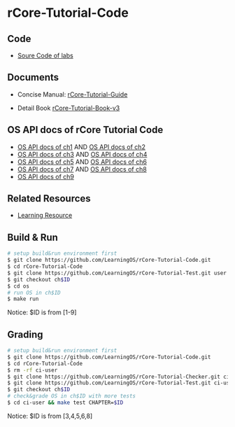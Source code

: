 # rCore-Tutorial-Code

## Code

- [Soure Code of labs](https://github.com/LearningOS/rCore-Tutorial-Code)

## Documents

- Concise Manual: [rCore-Tutorial-Guide](https://LearningOS.github.io/rCore-Tutorial-Guide/)

- Detail Book [rCore-Tutorial-Book-v3](https://rcore-os.github.io/rCore-Tutorial-Book-v3/)

## OS API docs of rCore Tutorial Code

- [OS API docs of ch1](https://learningos.github.io/rCore-Tutorial-Code/ch1/os/index.html)
  AND [OS API docs of ch2](https://learningos.github.io/rCore-Tutorial-Code/ch2/os/index.html)
- [OS API docs of ch3](https://learningos.github.io/rCore-Tutorial-Code/ch3/os/index.html)
  AND [OS API docs of ch4](https://learningos.github.io/rCore-Tutorial-Code/ch4/os/index.html)
- [OS API docs of ch5](https://learningos.github.io/rCore-Tutorial-Code/ch5/os/index.html)
  AND [OS API docs of ch6](https://learningos.github.io/rCore-Tutorial-Code/ch6/os/index.html)
- [OS API docs of ch7](https://learningos.github.io/rCore-Tutorial-Code/ch7/os/index.html)
  AND [OS API docs of ch8](https://learningos.github.io/rCore-Tutorial-Code/ch8/os/index.html)
- [OS API docs of ch9](https://learningos.github.io/rCore-Tutorial-Code/ch9/os/index.html)

## Related Resources

- [Learning Resource](https://github.com/LearningOS/rust-based-os-comp2025/blob/main/relatedinfo.md)

## Build & Run

```bash
# setup build&run environment first
$ git clone https://github.com/LearningOS/rCore-Tutorial-Code.git
$ cd rCore-Tutorial-Code
$ git clone https://github.com/LearningOS/rCore-Tutorial-Test.git user
$ git checkout ch$ID
$ cd os
# run OS in ch$ID
$ make run
```

Notice: $ID is from [1-9]

## Grading

```bash
# setup build&run environment first
$ git clone https://github.com/LearningOS/rCore-Tutorial-Code.git
$ cd rCore-Tutorial-Code
$ rm -rf ci-user
$ git clone https://github.com/LearningOS/rCore-Tutorial-Checker.git ci-user
$ git clone https://github.com/LearningOS/rCore-Tutorial-Test.git ci-user/user
$ git checkout ch$ID
# check&grade OS in ch$ID with more tests
$ cd ci-user && make test CHAPTER=$ID
```

Notice: $ID is from [3,4,5,6,8]
